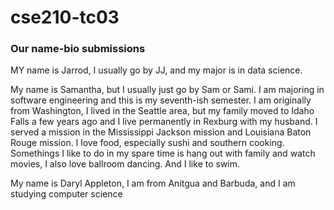 # cse210-tc03

### Our name-bio submissions

MY name is Jarrod, I usually go by JJ, and my major is in data science.

My name is Samantha, but I usually just go by Sam or Sami. I am majoring in software engineering and this is my seventh-ish semester. I am originally from Washington, I lived in the Seattle area, but my family moved to Idaho Falls a few years ago and I live permanently in Rexburg with my husband. I served a mission in the Mississippi Jackson mission and Louisiana Baton Rouge mission. I love food, especially sushi and southern cooking. Somethings I like to do in my spare time is hang out with family and watch movies, I also love ballroom dancing. And I like to swim.

My name is Daryl Appleton, I am from Anitgua and Barbuda, and I am studying computer science

